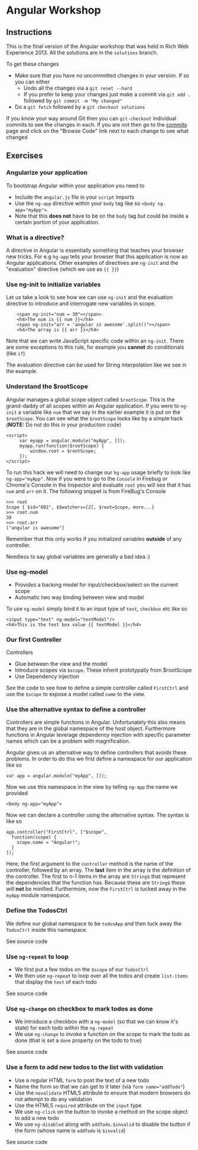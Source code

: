 # Angular Workshop

## Instructions
This is the final version of the Angular workshop that was held in Rich Web Experience 2013. All the solutions are in the `solutions` branch.

To get these changes

- Make sure that you have no uncommitted changes in your version. If so you can either
    - Undo all the changes via a `git reset --hard`
    - If you prefer to keep your changes just make a commit via `git add .` followed by `git commit -m "My changed"`
- Do a `git fetch` followed by a `git checkout solutions`

If you know your way around Git then you can `git-checkout` individual commits to see the changes in each. If you are not then go to the [commits](https://github.com/looselytyped/angudone-backend/commits/solutions) page and click on the "Browse Code" link next to each change to see what changed

## Exercises

### Angularize your application
To bootstrap Angular within your application you need to

- Include the `angular.js` file in your `script` imports
- Use the `ng-app` directive within your `body` tag like so `<body ng-app="myApp">`.
- Note that this **does not** have to be on the `body` tag but could be inside a certain portion of your application.

### What is a directive?
A directive in Angular is essentially something that teaches your browser new tricks. For e.g `hg-app` tells your browser that this application is now an Angular applications. Other examples of directives are `ng-init` and the "evaluation" directive (which we use as `{{ }}`)

### Use ng-init to initialize variables
Let us take a look to see how we can use `ng-init` and the evaluation directive to introduce and interrogate new variables in scope.

        <span ng-init="num = 30"></span>
        <h4>The num is {{ num }}</h4>
        <span ng-init="arr = 'angular is awesome'.split()"></span>
        <h4>The array is {{ arr }}</h4>

Note that we can write JavaScript specific code within an `ng-init`. There are some exceptions to this rule, for example you **cannot** do conditionals (like `if`).

The evaluation directive can be used for String interpolation like we see in the example.

### Understand the $rootScope
Angular manages a global scope object called `$rootScope`. This is the grand-daddy of all scopes within an Angular application. If you were to `ng-init` a variable like `num` that we say in the earlier example it is put on the `$rootScope`. You can see what the `$rootScope` looks like by a simple hack (**NOTE:** Do not do this in your production code)

	<script>
	     var myapp = angular.module("myApp", []);
	     myapp.run(function($rootScope) {
	         window.root = $rootScope;
	     });
    </script>

To run this hack we will need to change our `hg-app` usage briefly to look like `ng-app="myApp"`. Now if you were to go to the `Console` in Firebug or Chrome's Console in the Inspector and evaluate `root` you will see that it has `num` and `arr` on it. The following snippet is from FireBug's Console

    >>> root
    Scope { $id="002", $$watchers=[2], $root=Scope, more...}
    >>> root.num
    30
    >>> root.arr
    ["angular is awesome"]

Remember that this only works if you initialized variables **outside** of any controller.

Needless to say global variables are generally a bad idea :)

### Use ng-model

- Provides a backing model for input/checkbox/select on the current scope
- Automatic two way binding between view and model

To use `ng-model` simply bind it to an input type of `text`, `checkbox` etc like so

    <input type="text" ng-model="textModel"/>
    <h4>This is the text box value {{ textModel }}</h4>

### Our first Controller
Controllers

- Glue between the view and the model
- Introduce scopes via `$scope`. These inherit prototypally from $rootScope
- Use Dependency injection

See the code to see how to define a simple controller called `FirstCtrl` and use the `$scope` to expose a model called `name` to the view.

### Use the alternative syntax to define a controller

Controllers are simple functions in Angular. Unfortunately this also means that they are in the global namespace of the host object. Furthermore functions in Angular leverage dependency injection with specific parameter names which can be a problem with magnification.

Angular gives us an alternative way to define controllers that avoids these problems. In order to do this we first define a namespace for our application like so

    var app = angular.module("myApp", []);

Now we use this namespace in the view by telling `ng-app` the name we provided

    <body ng-app="myApp">

Now we can declare a controller using the alternative syntax. The syntax is like so

    app.controller("FirstCtrl", ["$scope",
      function(scope) {
        scope.name = "Angular!";
      }
    ]);

Here, the first argument to the `controller` method is the name of the controller, followed by an array. The **last** item in the array is the definition of the controller. The first to n-1 items in the array are `String`s that represent the dependencies that the function has. Because these are `String`s these will **not** be minified. Furthermore, now the `FirstCtrl` is tucked away in the `myApp` module namespace.

### Define the TodosCtrl

We define our global namespace to be `todosApp` and then tuck away the `TodosCtrl` inside this namespace.

See source code

### Use `ng-repeat` to loop

- We first put a few todos on the `$scope` of our `TodosCtrl`
- We then use `ng-repeat` to loop over all the todos and create `list-items` that display the `text` of each todo

See source code

### Use `ng-change` on checkbox to mark todos as done

- We introduce a checkbox with a `ng-model` (so that we can know it's state) for each todo within the `ng-repeat`
- We use `ng-change` to invoke a function on the scope to mark the todo as done (that is set a `done` property on the todo to true)

See source code

### Use a form to add new todos to the list with validation

- Use a regular HTML `form` to post the text of a new todo
- Name the form so that we can get to it later (via `form name="addTodo"`)
- Use the `novalidate` HTML5 attribute to ensure that modern browsers do not attempt to do any validation
- Use the HTML5 `required` attribute on the `input` type
- We use `ng-click` on the button to invoke a method on the scope object to add a new todo
- We use `ng-disabled` along with `addTodo.$invalid` to disable the button if the form (whose name is `addTodo` is `$invalid`)

See source code